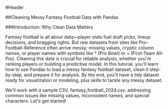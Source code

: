 #Header

##Cleaning Messy Fantasy Football Data with Pandas

###Introduction: Why Clean Data Matters

Fantasy football is all about data—player stats fuel draft picks, lineup decisions, and bragging rights. But raw datasets from sites like Pro-Football-Reference often arrive messy: missing values, cryptic column names, or player names with symbols like * (Pro Bowl) or + (First-Team All-Pro). Cleaning this data is crucial for reliable analysis, whether you're ranking players or building a predictive model. In this tutorial, you'll learn how to use Pandas to load a messy fantasy football dataset, clean it step-by-step, and prepare it for analysis. By the end, you'll have a tidy dataset ready for visualization or modeling, plus skills to tackle any messy dataset.

We'll work with a sample CSV, fantasy_football_2024.csv, addressing common issues like missing values, inconsistent names, and special characters. Let's get started!
